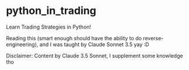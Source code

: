 # python_in_trading
Learn Trading Strategies in Python!

Reading this (smart enough should have the ability to do reverse-engineering), and I was taught by Claude Sonnet 3.5 yay :D

Disclaimer: Content by Claude 3.5 Sonnet, I supplement some knowledge tho
